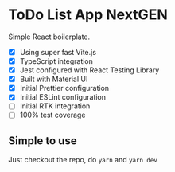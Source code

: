 # ToDo List App NextGEN

Simple React boilerplate.

- [x] Using super fast Vite.js
- [x] TypeScript integration
- [x] Jest configured with React Testing Library
- [x] Built with Material UI
- [x] Initial Prettier configuration
- [x] Initial ESLint configuration
- [ ] Initial RTK integration
- [ ] 100% test coverage

## Simple to use

Just checkout the repo, do `yarn` and `yarn dev`

